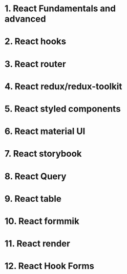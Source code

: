 # 1. React Fundamentals and advanced
# 2. React hooks
# 3. React router
# 4. React redux/redux-toolkit
# 5. React styled components
# 6. React material UI
# 7. React storybook
# 8. React Query
# 9. React table
# 10. React formmik
# 11. React render
# 12. React Hook Forms